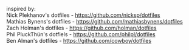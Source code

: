 inspired by:  
Nick Plekhanov's dotfiles - https://github.com/nicksp/dotfiles  
Mathias Bynens's dotfiles - https://github.com/mathiasbynens/dotfiles  
Zach Holman's dotfiles - https://github.com/holman/dotfiles  
Phil PluckThün's dotfiels - https://github.com/philpl/dotfiles  
Ben Alman's dotfiles - https://github.com/cowboy/dotfiles 